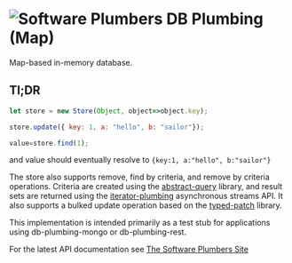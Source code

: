 # ![Software Plumbers](http://docs.softwareplumbers.com/common/img/SquareIdent-160.png) DB Plumbing (Map)

Map-based in-memory database.

## Tl;DR

```javascript
let store = new Store(Object, object=>object.key);

store.update({ key: 1, a: "hello", b: "sailor"});

value=store.find(1);
```

and value should eventually resolve to `{key:1, a:"hello", b:"sailor"}`

The store also supports remove, find by criteria, and remove by criteria operations. Criteria are created using the [abstract-query](https://npmjs.org/packages/abstract-query) library, and result sets are returned using the [iterator-plumbing](https://npmjs.org/packages/iterator-plumbing) asynchronous streams API. It also supports a bulked update operation based on the [typed-patch](https://npmjs.org/packages/typed-patch) library. 

This implementation is intended primarily as a test stub for applications using db-plumbing-mongo or db-plumbing-rest.

For the latest API documentation see [The Software Plumbers Site](http://docs.softwareplumbers.com/db-plumbing-map/master)
